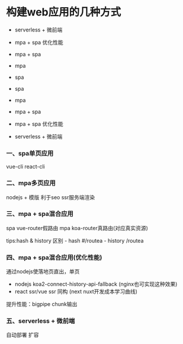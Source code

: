 # 构建web应用的几种方式

- serverless + 微前端
- mpa + spa 优化性能
- mpa + spa
- mpa
- spa

- spa
- mpa
- mpa + spa
- mpa + spa 优化性能
- serverless + 微前端

### 一、spa单页应用
vue-cli
react-cli

### 二、mpa多页应用
nodejs + 模版
利于seo ssr服务端渲染
### 三、mpa + spa混合应用
spa vue-router假路由
mpa koa-router真路由(对应真实资源)

tips:hash & history 区别
    - hash #/routea
    - history /routea
### 四、mpa + spa混合应用(优化性能)
通过nodejs使落地页直出，单页
- nodejs koa2-connect-history-api-fallback (nginx也可实现这种效果)
- react ssr/vue ssr 同构 (next nuxt开发成本学习曲线)

提升性能：bigpipe chunk输出
### 五、serverless + 微前端
自动部署 扩容
